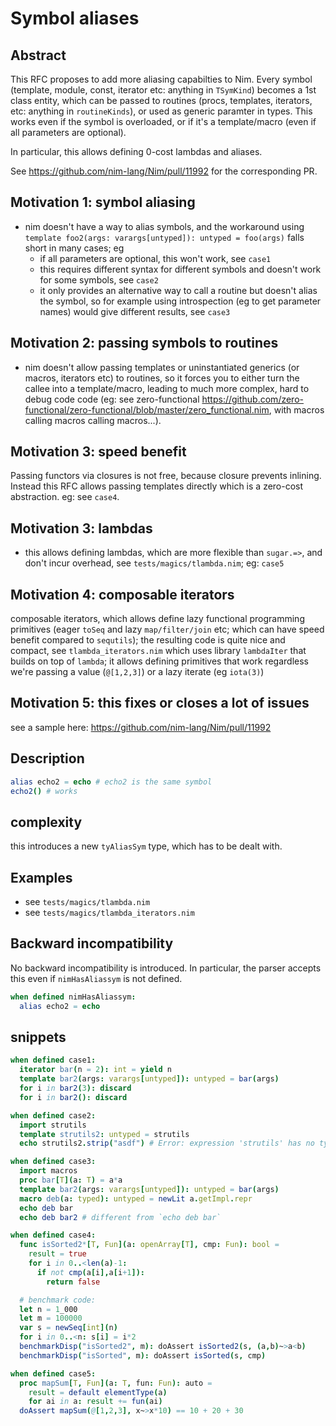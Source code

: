 # Symbol aliases

## Abstract

This RFC proposes to add more aliasing capabilties to Nim. Every symbol (template, module, const, iterator etc: anything in `TSymKind`) becomes a 1st class entity, which can be passed to routines (procs, templates, iterators, etc: anything in `routineKinds`), or used as generic paramter in types. This works even if the symbol is overloaded, or if it's a template/macro (even if all parameters are optional).

In particular, this allows defining 0-cost lambdas and aliases.

See https://github.com/nim-lang/Nim/pull/11992 for the corresponding PR.

## Motivation 1: symbol aliasing
* nim doesn't have a way to alias symbols, and the workaround using `template foo2(args: varargs[untyped]): untyped = foo(args)` falls short in many cases; eg
  - if all parameters are optional, this won't work, see `case1`
  - this requires different syntax for different symbols and doesn't work for some symbols, see `case2`
  - it only provides an alternative way to call a routine but doesn't alias the symbol, so for example using introspection (eg to get parameter names) would give different results, see `case3`

## Motivation 2: passing symbols to routines

* nim doesn't allow passing templates or uninstantiated generics (or macros, iterators etc) to routines, so it forces you to either turn the callee into a template/macro, leading to much more complex, hard to debug code code (eg: see zero-functional https://github.com/zero-functional/zero-functional/blob/master/zero_functional.nim, with macros calling macros calling macros...).

## Motivation 3: speed benefit
Passing functors via closures is not free, because closure prevents inlining. Instead this RFC allows passing templates directly which is a zero-cost abstraction. eg: see `case4`.

## Motivation 3: lambdas
* this allows defining lambdas, which are more flexible than `sugar.=>`, and don't incur overhead, see `tests/magics/tlambda.nim`; eg: `case5`

## Motivation 4: composable iterators
composable iterators, which allows define lazy functional programming primitives (eager `toSeq` and lazy `map/filter/join` etc; which can have speed benefit compared to `sequtils`); the resulting code is quite nice and compact, see `tlambda_iterators.nim` which uses library `lambdaIter` that builds on top of `lambda`; it allows defining primitives that work regardless we're passing a value (`@[1,2,3]`) or a lazy iterate (eg `iota(3)`)

## Motivation 5: this fixes or closes a lot of issues
see a sample here: https://github.com/nim-lang/Nim/pull/11992

## Description

```nim
alias echo2 = echo # echo2 is the same symbol
echo2() # works
```

## complexity
this introduces a new `tyAliasSym` type, which has to be dealt with.

## Examples
* see `tests/magics/tlambda.nim`
* see `tests/magics/tlambda_iterators.nim`

## Backward incompatibility

No backward incompatibility is introduced.
In particular, the parser accepts this even if `nimHasAliassym` is not defined.
```nim
when defined nimHasAliassym:
  alias echo2 = echo
```

## snippets
```nim
when defined case1:
  iterator bar(n = 2): int = yield n
  template bar2(args: varargs[untyped]): untyped = bar(args)
  for i in bar2(3): discard
  for i in bar2(): discard

when defined case2:
  import strutils
  template strutils2: untyped = strutils
  echo strutils2.strip("asdf") # Error: expression 'strutils' has no type 

when defined case3:
  import macros
  proc bar[T](a: T) = a*a
  template bar2(args: varargs[untyped]): untyped = bar(args)
  macro deb(a: typed): untyped = newLit a.getImpl.repr
  echo deb bar
  echo deb bar2 # different from `echo deb bar`

when defined case4:
  func isSorted2*[T, Fun](a: openArray[T], cmp: Fun): bool =
    result = true
    for i in 0..<len(a)-1:
      if not cmp(a[i],a[i+1]):
        return false

  # benchmark code:
  let n = 1_000
  let m = 100000
  var s = newSeq[int](n)
  for i in 0..<n: s[i] = i*2
  benchmarkDisp("isSorted2", m): doAssert isSorted2(s, (a,b)~>a<b)
  benchmarkDisp("isSorted", m): doAssert isSorted(s, cmp)

when defined case5:
  proc mapSum[T, Fun](a: T, fun: Fun): auto =
    result = default elementType(a)
    for ai in a: result += fun(ai)
  doAssert mapSum(@[1,2,3], x~>x*10) == 10 + 20 + 30
```

